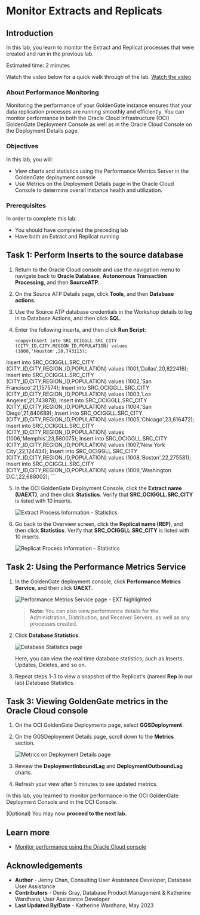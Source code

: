 # Monitor Extracts and Replicats

## Introduction

In this lab, you learn to monitor the Extract and Replicat processes that were created and run in the previous lab.

Estimated time: 2 minutes

Watch the video below for a quick walk through of the lab.
[Watch the video](videohub:1_fpr4rutd)

### About Performance Monitoring

Monitoring the performance of your GoldenGate instance ensures that your data replication processes are running smoothly and efficiently. You can monitor performance in both the Oracle Cloud Infrastructure (OCI) GoldenGate Deployment Console as well as in the Oracle Cloud Console on the Deployment Details page.

### Objectives

In this lab, you will:
* View charts and statistics using the Performance Metrics Server in the GoldenGate deployment console
* Use Metrics on the Deployment Details page in the Oracle Cloud Console to determine overall instance health and utilization.

### Prerequisites

In order to complete this lab:
* You should have completed the preceding lab
* Have both an Extract and Replicat running

## Task 1: Perform Inserts to the source database

1.  Return to the Oracle Cloud console and use the navigation menu to navigate back to **Oracle Database**, **Autonomous Transaction Processing**, and then **SourceATP**.

2.  On the Source ATP Details page, click **Tools**, and then **Database actions**.

3.  Use the Source ATP database credentials in the Workshop details to log in to Database Actions, and then click **SQL**.

4.  Enter the following inserts, and then click **Run Script**:

    ```
    <copy>Insert into SRC_OCIGGLL.SRC_CITY (CITY_ID,CITY,REGION_ID,POPULATION) values (1000,'Houston',20,743113);
Insert into SRC_OCIGGLL.SRC_CITY (CITY_ID,CITY,REGION_ID,POPULATION) values (1001,'Dallas',20,822416);
Insert into SRC_OCIGGLL.SRC_CITY (CITY_ID,CITY,REGION_ID,POPULATION) values (1002,'San Francisco',21,157574);
Insert into SRC_OCIGGLL.SRC_CITY (CITY_ID,CITY,REGION_ID,POPULATION) values (1003,'Los Angeles',21,743878);
Insert into SRC_OCIGGLL.SRC_CITY (CITY_ID,CITY,REGION_ID,POPULATION) values (1004,'San Diego',21,840689);
Insert into SRC_OCIGGLL.SRC_CITY (CITY_ID,CITY,REGION_ID,POPULATION) values (1005,'Chicago',23,616472);
Insert into SRC_OCIGGLL.SRC_CITY (CITY_ID,CITY,REGION_ID,POPULATION) values (1006,'Memphis',23,580075);
Insert into SRC_OCIGGLL.SRC_CITY (CITY_ID,CITY,REGION_ID,POPULATION) values (1007,'New York City',22,124434);
Insert into SRC_OCIGGLL.SRC_CITY (CITY_ID,CITY,REGION_ID,POPULATION) values (1008,'Boston',22,275581);
Insert into SRC_OCIGGLL.SRC_CITY (CITY_ID,CITY,REGION_ID,POPULATION) values (1009,'Washington D.C.',22,688002);</copy>
    ```

5.  In the OCI GoldenGate Deployment Console, click the **Extract name (UAEXT)**, and then click **Statistics**. Verify that **SRC\_OCIGGLL.SRC\_CITY** is listed with 10 inserts.

    ![Extract Process Information - Statistics](https://oracle-livelabs.github.io/goldengate/ggs-common/monitor/images/04-17-ext-stats.png " ")

6.  Go back to the Overview screen, click the **Replicat name (REP)**, and then click **Statistics**. Verify that **SRC\_OCIGGLL.SRC\_CITY** is listed with 10 inserts.

    ![Replicat Process Information - Statistics](https://oracle-livelabs.github.io/goldengate/ggs-common/monitor/images/01-06-rep-statistics.png " ")

## Task 2: Using the Performance Metrics Service

1.  In the GoldenGate deployment console, click **Performance Metrics Service**, and then click **UAEXT**.

    ![Performance Metrics Service page - EXT highlighted](https://oracle-livelabs.github.io/goldengate/ggs-common/monitor/images/05-01-perf-serv.png)

    > **Note:** You can also view performance details for the Administration, Distribution, and Receiver Servers, as well as any processes created.

2.  Click **Database Statistics**.

    ![Database Statistics page](https://oracle-livelabs.github.io/goldengate/ggs-common/monitor/images/05-03-db-stats.png)

    Here, you can view the real time database statistics, such as Inserts, Updates, Deletes, and so on.

4.  Repeat steps 1-3 to view a snapshot of the Replicat's (named **Rep** in our lab) Database Statistics.

## Task 3: Viewing GoldenGate metrics in the Oracle Cloud console

1.  On the OCI GoldenGate Deployments page, select **GGSDeployment**.

2.  On the GGSDeployment Details page, scroll down to the **Metrics** section.

    ![Metrics on Deployment Details page](https://oracle-livelabs.github.io/goldengate/ggs-common/monitor/images/05b-02-metrics.png)

3.  Review the **DeploymentInboundLag** and **DeploymentOutboundLag** charts.

4.  Refresh your view after 5 minutes to see updated metrics.

In this lab, you learned to monitor performance in the OCI GoldenGate Deployment Console and in the OCI Console.

(Optional) You may now **proceed to the next lab.**

## Learn more

* [Monitor performance using the Oracle Cloud console](https://docs.oracle.com/en/cloud/paas/goldengate-service/vddvk/index.html#articletitle)

## Acknowledgements
* **Author** - Jenny Chan, Consulting User Assistance Developer, Database User Assistance
* **Contributors** -  Denis Gray, Database Product Management & Katherine Wardhana, User Assistance Developer
* **Last Updated By/Date** - Katherine Wardhana, May 2023
